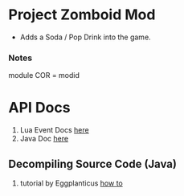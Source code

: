 # Project Zomboid Mod

- Adds a Soda / Pop Drink into the game.


### Notes

module COR = modid


# API Docs

1. Lua Event Docs [here](https://pzwiki.net/wiki/Modding:Lua_Events)
2. Java Doc       [here](https://theindiestone.com/zomboidjavadocs/)

## Decompiling Source Code (Java)

1. tutorial by Eggplanticus [how to]()